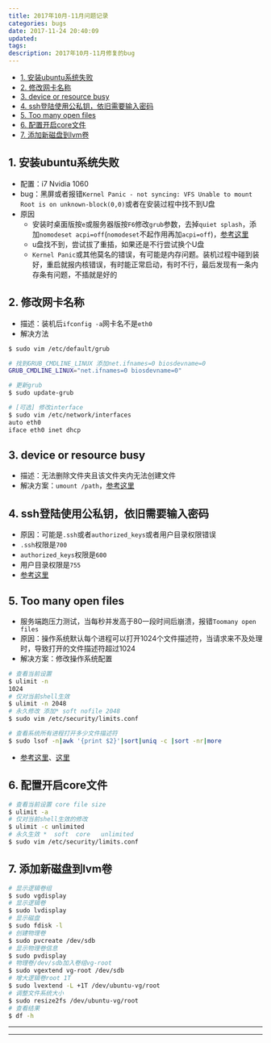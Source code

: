 ```yaml
---
title: 2017年10月-11月问题记录
categories: bugs
date: 2017-11-24 20:40:09
updated:
tags:
description: 2017年10月-11月修复的bug
---
```


<!-- TOC -->

- [1. 安装ubuntu系统失败](#1-安装ubuntu系统失败)
- [2. 修改网卡名称](#2-修改网卡名称)
- [3. device or resource busy](#3-device-or-resource-busy)
- [4. ssh登陆使用公私钥，依旧需要输入密码](#4-ssh登陆使用公私钥依旧需要输入密码)
- [5. Too many open files](#5-too-many-open-files)
- [6. 配置开启core文件](#6-配置开启core文件)
- [7. 添加新磁盘到lvm卷](#7-添加新磁盘到lvm卷)

<!-- /TOC -->

## 1. 安装ubuntu系统失败

- 配置：i7 Nvidia 1060
- bug：黑屏或者报错`Kernel Panic - not syncing: VFS Unable to mount Root is on unknown-block(0,0)`或者在安装过程中找不到U盘
- 原因
    + 安装时桌面版按`e`或服务器版按`F6`修改`grub`参数，去掉`quiet splash`，添加`nomodeset acpi=off`(`nomodeset`不起作用再加`acpi=off`)，[参考这里][nomodeset]
    + u盘找不到，尝试拔了重插，如果还是不行尝试换个U盘
    + `Kernel Panic`或其他莫名的错误，有可能是内存问题。装机过程中碰到装好，重启就报内核错误，有时能正常启动，有时不行，最后发现有一条内存条有问题，不插就是好的

## 2. 修改网卡名称

- 描述：装机后`ifconfig -a`网卡名不是`eth0`
- 解决方法
```bash
$ sudo vim /etc/default/grub

# 找到GRUB_CMDLINE_LINUX 添加net.ifnames=0 biosdevname=0
GRUB_CMDLINE_LINUX="net.ifnames=0 biosdevname=0"

# 更新grub
$ sudo update-grub

# [可选] 修改interface
$ sudo vim /etc/network/interfaces
auto eth0
iface eth0 inet dhcp
```
## 3. device or resource busy

- 描述：无法删除文件夹且该文件夹内无法创建文件
- 解决方案：`umount /path`，[参考这里][device or resource busy]

## 4. ssh登陆使用公私钥，依旧需要输入密码

- 原因：可能是`.ssh`或者`authorized_keys`或者用户目录权限错误
- `.ssh`权限是`700`
- `authorized_keys`权限是`600`
- 用户目录权限是`755`
- [参考这里][sshd]

## 5. Too many open files

- 服务端跑压力测试，当每秒并发高于80一段时间后崩溃，报错`Toomany open files`
- 原因：操作系统默认每个进程可以打开1024个文件描述符，当请求来不及处理时，导致打开的文件描述符超过1024
- 解决方案：修改操作系统配置

```bash
# 查看当前设置
$ ulimit -n
1024
# 仅对当前shell生效
$ ulimit -n 2048
# 永久修改 添加* soft nofile 2048
$ sudo vim /etc/security/limits.conf

# 查看系统所有进程打开多少文件描述符
$ sudo lsof -n|awk '{print $2}'|sort|uniq -c |sort -nr|more
```
- [参考这里][limits]、[这里][limits2]

## 6. 配置开启core文件

```bash
# 查看当前设置 core file size
$ ulimit -a
# 仅对当前shell生效的修改
$ ulimit -c unlimited
# 永久生效 *  soft  core   unlimited
$ sudo vim /etc/security/limits.conf
```

## 7. 添加新磁盘到lvm卷

```bash
# 显示逻辑卷组
$ sudo vgdisplay
# 显示逻辑卷
$ sudo lvdisplay
# 显示磁盘
$ sudo fdisk -l
# 创建物理卷
$ sudo pvcreate /dev/sdb
# 显示物理卷信息
$ sudo pvdisplay
# 物理卷/dev/sdb加入卷组vg-root
$ sudo vgextend vg-root /dev/sdb
# 增大逻辑卷root 1T
$ sudo lvextend -L +1T /dev/ubuntu-vg/root
# 调整文件系统大小
$ sudo resize2fs /dev/ubuntu-vg/root
# 查看结果
$ df -h 
```

***

[nomodeset]:https://askubuntu.com/questions/832163/black-screen-when-loading-ubuntu-live-usb
[device or resource busy]:https://unix.stackexchange.com/questions/11238/how-to-get-over-device-or-resource-busy
[sshd]:https://www.felix021.com/blog/read.php?2085
[limits]:http://blog.csdn.net/BlueguyChui/article/details/5676059
[limits2]:http://www.cnblogs.com/derekchen/archive/2012/04/13/2445516.html
***
